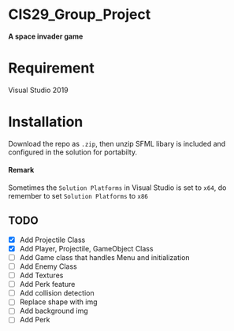 
# CIS29_Group_Project
  **A space invader game**

# Requirement
Visual Studio 2019

 # Installation
 Download the repo as ```.zip```, then unzip
 SFML libary is included and configured in the solution for portabilty.
#### Remark
Sometimes the ```Solution Platforms```  in Visual Studio is set to ```x64```, do remember to set ```Solution Platforms``` to ```x86```

## TODO
 - [X] Add Projectile Class
 - [X] Add Player, Projectile, GameObject Class
 - [ ] Add Game class that handles Menu and initialization
 - [ ] Add Enemy Class
 - [ ] Add Textures
 - [ ] Add Perk feature
 - [ ] Add collision detection
 - [ ] Replace shape with img
 - [ ] Add background img
 - [ ] Add Perk
